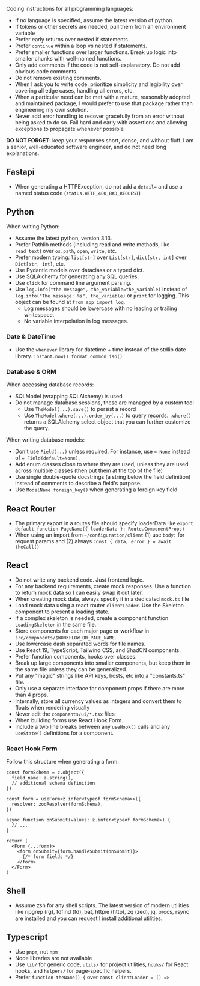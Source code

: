 Coding instructions for all programming languages:

- If no language is specified, assume the latest version of python.
- If tokens or other secrets are needed, pull them from an environment variable
- Prefer early returns over nested if statements.
- Prefer `continue` within a loop vs nested if statements.
- Prefer smaller functions over larger functions. Break up logic into smaller chunks with well-named functions.
- Only add comments if the code is not self-explanatory. Do not add obvious code comments.
- Do not remove existing comments.
- When I ask you to write code, prioritize simplicity and legibility over covering all edge cases, handling all errors, etc.
- When a particular need can be met with a mature, reasonably adopted and maintained package, I would prefer to use that package rather than engineering my own solution.
- Never add error handling to recover gracefully from an error without being asked to do so. Fail hard and early with assertions and allowing exceptions to propagate whenever possible

**DO NOT FORGET**: keep your responses short, dense, and without fluff. I am a senior, well-educated software engineer, and do not need long explanations.

## Fastapi

- When generating a HTTPException, do not add a `detail=` and use a named status code (`status.HTTP_400_BAD_REQUEST`)

## Python


When writing Python:

* Assume the latest python, version 3.13.
* Prefer Pathlib methods (including read and write methods, like `read_text`) over `os.path`, `open`, `write`, etc.
* Prefer modern typing: `list[str]` over `List[str]`, `dict[str, int]` over `Dict[str, int]`, etc.
* Use Pydantic models over dataclass or a typed dict.
* Use SQLAlchemy for generating any SQL queries.
* Use `click` for command line argument parsing.
* Use `log.info("the message", the_variable=the_variable)` instead of `log.info("The message: %s", the_variable)` or `print` for logging. This object can be found at `from app import log`.
  * Log messages should be lowercase with no leading or trailing whitespace.
  * No variable interpolation in log messages.

### Date & DateTime

* Use the `whenever` library for datetime + time instead of the stdlib date library. `Instant.now().format_common_iso()`

### Database & ORM

When accessing database records:

* SQLModel (wrapping SQLAlchemy) is used
* Do not manage database sessions, these are managed by a custom tool
  * Use `TheModel(...).save()` to persist a record
  * Use `TheModel.where(...).order_by(...)` to query records. `.where()` returns a SQLAlchemy select object that you can further customize the query.

When writing database models:

* Don't use `Field(...)` unless required. For instance, use `= None` instead of `= Field(default=None)`.
* Add enum classes close to where they are used, unless they are used across multiple classes (then put them at the top of the file)
* Use single double-quote docstrings (a string below the field definition) instead of comments to describe a field's purpose.
* Use `ModelName.foreign_key()` when generating a foreign key field

## React Router

- The primary export in a routes file should specify loaderData like `export default function PageName({ loaderData }: Route.ComponentProps)`
- When using an import from `~/configuration/client` (1) use `body:` for request params and (2) always `const { data, error } = await theCall()`

## React

- Do not write any backend code. Just frontend logic.
- For any backend requirements, create mock responses. Use a function to return mock data so I can easily swap it out later.
- When creating mock data, always specify it in a dedicated `mock.ts` file
- Load mock data using a react router `clientLoader`. Use the Skeleton component to present a loading state.
- If a complex skeleton is needed, create a component function `LoadingSkeleton` in the same file.
- Store components for each major page or workflow in `src/components/$WORKFLOW_OR_PAGE_NAME`.
- Use lowercase dash separated words for file names.
- Use React 19, TypeScript, Tailwind CSS, and ShadCN components.
- Prefer function components, hooks over classes.
- Break up large components into smaller components, but keep them in the same file unless they can be generalized.
- Put any "magic" strings like API keys, hosts, etc into a "constants.ts" file.
- Only use a separate interface for component props if there are more than 4 props.
- Internally, store all currency values as integers and convert them to floats when rendering visually
- Never edit the `components/ui/*.tsx` files
- When building forms use React Hook Form.
- Include a two line breaks between any `useHook()` calls and any `useState()` definitions for a component.

### React Hook Form

Follow this structure when generating a form.

```tsx
const formSchema = z.object({
  field_name: z.string(),
  // additional schema definition
})

const form = useForm<z.infer<typeof formSchema>>({
  resolver: zodResolver(formSchema),
})

async function onSubmit(values: z.infer<typeof formSchema>) {
  // ...
}

return (
  <Form {...form}>
    <form onSubmit={form.handleSubmit(onSubmit)}>
      {/* form fields */}
    </form>
  </Form>
)
```

## Shell

- Assume zsh for any shell scripts. The latest version of modern utilities like ripgrep (rg), fdfind (fd), bat, httpie (http), zq (zed), jq, procs, rsync are installed and you can request I install additional utilities.

## Typescript

- Use `pnpm`, not `npm`
- Node libraries are not available
- Use `lib/` for generic code, `utils/` for project utilities, `hooks/` for React hooks, and `helpers/` for page-specific helpers.
- Prefer `function theName() {` over `const clientLoader = () =>`

